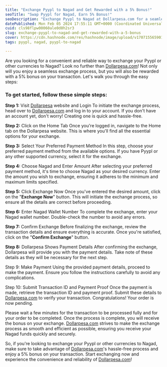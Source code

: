 ```yaml
---
title: "Exchange Pyypl to Nagad and Get Rewarded with a 5% Bonus!"
seoTitle: "Swap Pyypl for Nagad, Earn 5% Bonus!"
seoDescription: "Exchange Pyypl to Nagad at Dollarpesa.com for a seamless process and 5% bonus. Fast, secure, and reliable currency conversion with easy steps"
datePublished: Mon Feb 05 2024 17:55:11 GMT+0000 (Coordinated Universal Time)
cuid: cls98flpw00060ale0d0h2sr3
slug: exchange-pyypl-to-nagad-and-get-rewarded-with-a-5-bonus
cover: https://cdn.hashnode.com/res/hashnode/image/upload/v1707155659015/6db076b4-a239-4e93-a4b6-1fd65e24bc2b.jpeg
tags: pyypl, nagad, pyypl-to-nagad

---
```


Are you looking for a convenient and reliable way to exchange your Pyypl or other currencies to Nagad? Look no further than [Dollarpesa.com](http://Dollarpesa.com)! Not only will you enjoy a seamless exchange process, but you will also be rewarded with a 5% bonus on your transaction. Let's walk you through the easy steps:

### To get started, follow these simple steps:

**Step 1:** Visit [Dollarpesa](http://Dollarpesa.com) website and Login To initiate the exchange process, head over to [Dollarpesa.com](http://Dollarpesa.com) and log in to your account. If you don't have an account yet, don't worry! Creating one is quick and hassle-free.

**Step 2:** Click on the Home Tab Once you're logged in, navigate to the Home tab on the Dollarpesa website. This is where you'll find all the essential options for your exchange.

**Step 3:** Select Your Preferred Payment Method In this step, choose your preferred payment method from the available options. If you have Pyypl or any other supported currency, select it for the exchange.

**Step 4:** Choose Nagad and Enter Amount After selecting your preferred payment method, it's time to choose Nagad as your desired currency. Enter the amount you wish to exchange, ensuring it adheres to the minimum and maximum limits specified.

**Step 5:** Click Exchange Now Once you've entered the desired amount, click on the "**Exchange Now**" button. This will initiate the exchange process, so ensure all the details are correct before proceeding.

**Step 6:** Enter Nagad Wallet Number To complete the exchange, enter your Nagad wallet number. Double-check the number to avoid any errors.

**Step 7:** Confirm Exchange Before finalizing the exchange, review the transaction details and ensure everything is accurate. Once you're satisfied, click on the "**Confirm Exchange**" button.

**Step 8:** Dollarpesa Shows Payment Details After confirming the exchange, Dollarpesa will provide you with the payment details. Take note of these details as they will be necessary for the next step.

Step 9: Make Payment Using the provided payment details, proceed to make the payment. Ensure you follow the instructions carefully to avoid any complications.

Step 10: Submit Transaction ID and Payment Proof Once the payment is made, retrieve the transaction ID and payment proof. Submit these details to [Dollarpesa.com](http://Dollarpesa.com) to verify your transaction. Congratulations! Your order is now pending.

Please wait a few minutes for the transaction to be processed fully and for your order to be completed. Once the process is complete, you will receive the bonus on your exchange. [Dollarpesa.com](http://Dollarpesa.com) strives to make the exchange process as smooth and efficient as possible, ensuring you receive your Nagad funds quickly and securely.

So, if you're looking to exchange your Pyypl or other currencies to Nagad, make sure to take advantage of [Dollarpesa.com](http://Dollarpesa.com)'s hassle-free process and enjoy a 5% bonus on your transaction. Start exchanging now and experience the convenience and reliability of [Dollarpesa.com](http://Dollarpesa.com)!